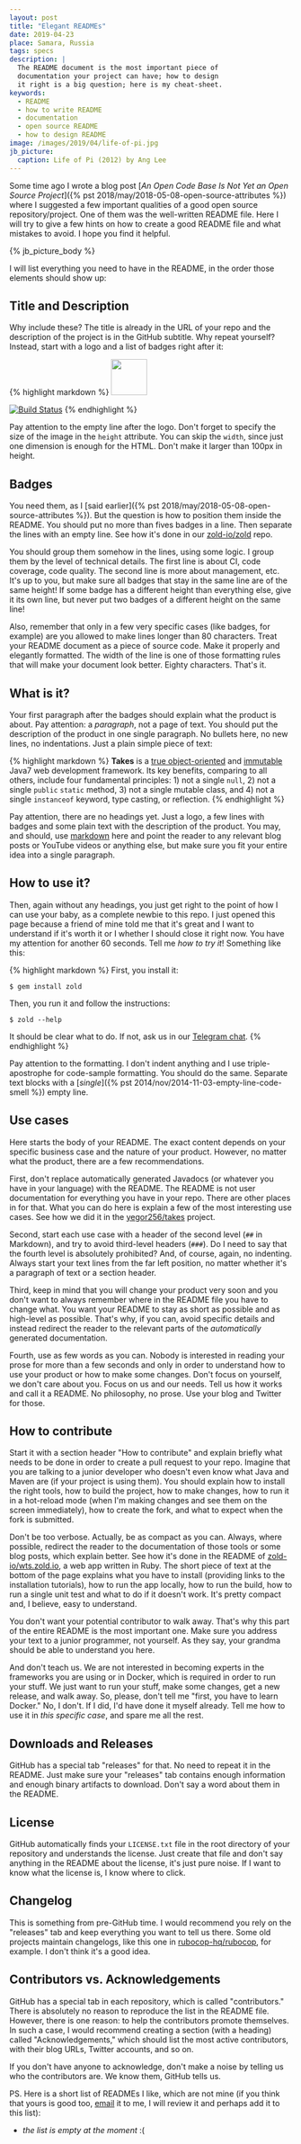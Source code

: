```yaml
---
layout: post
title: "Elegant READMEs"
date: 2019-04-23
place: Samara, Russia
tags: specs
description: |
  The README document is the most important piece of
  documentation your project can have; how to design
  it right is a big question; here is my cheat-sheet.
keywords:
  - README
  - how to write README
  - documentation
  - open source README
  - how to design README
image: /images/2019/04/life-of-pi.jpg
jb_picture:
  caption: Life of Pi (2012) by Ang Lee
---
```


Some time ago I wrote a blog post
[_An Open Code Base Is Not Yet an Open Source Project_]({% pst 2018/may/2018-05-08-open-source-attributes %})
where I suggested a few important qualities of a good open
source repository/project. One of them was the well-written README
file. Here I will try to give a few hints on how to create
a good README file and what mistakes to avoid. I hope you find it
helpful.

<!--more-->

{% jb_picture_body %}

I will list everything you need to have in the README, in the order
those elements should show up:

## Title and Description

Why include these? The title is already in the URL of your repo and the description
of the project is in the GitHub subtitle. Why repeat yourself? Instead,
start with a logo and a list of badges right after it:

{% highlight markdown %}
<img src="http://www.takes.org/logo.png" height="64px"/>

[![Build Status](https://travis-ci.org/zold-io/zold.svg?branch=master)](https://travis-ci.org/zold-io/zold)
{% endhighlight %}

Pay attention to the empty line after the logo. Don't forget to specify
the size of the image in the `height` attribute. You can skip the `width`,
since just one dimension is enough for the HTML. Don't make it larger
than 100px in height.

## Badges

You need them, as I [said earlier]({% pst 2018/may/2018-05-08-open-source-attributes %}).
But the question is how to position them inside the README.
You should put no more than fives badges in a line. Then separate the
lines with an empty line. See how it's done in
our [zold-io/zold](https://github.com/zold-io/zold) repo.

You should group them somehow in the lines, using some logic. I group them
by the level of technical details. The first line is about CI, code coverage,
code quality. The second line is more about management, etc. It's up to you,
but make sure all badges that stay in the same line are of the same height!
If some badge has a different height than everything else, give it its own
line, but never put two badges of a different height on the same line!

Also, remember that only in a few very specific cases (like badges, for example)
are you allowed to make lines longer than 80 characters. Treat your README
document as a piece of source code. Make it properly and elegantly formatted.
The width of the line is one of those formatting rules that will make
your document look better. Eighty characters. That's it.

## What is it?

Your first paragraph after the badges should explain what the product is
about. Pay attention: a _paragraph_, not a page of text. You should put
the description of the product in one single paragraph. No bullets here,
no new lines, no indentations. Just a plain simple piece of text:

{% highlight markdown %}
**Takes** is a [true object-oriented](http://www.yegor256.com/2014/11/20/seven-virtues-of-good-object.html)
and [immutable](http://www.yegor256.com/2014/06/09/objects-should-be-immutable.html)
Java7 web development framework. Its key benefits, comparing to all others, include four
fundamental principles: 1) not a single `null`, 2) not a single `public` `static` method,
3) not a single mutable class, and 4) not a single `instanceof` keyword, type casting,
or reflection.
{% endhighlight %}

Pay attention, there are no headings yet. Just a logo, a few lines with badges
and some plain text with the description of the product. You may, and should,
use [markdown](https://help.github.com/en/articles/basic-writing-and-formatting-syntax)
here and point the reader to any relevant blog posts or YouTube
videos or anything else, but make sure you fit your entire idea into
a single paragraph.

## How to use it?

Then, again without any headings, you just get right to the point of how I can
use your baby, as a complete newbie to this repo. I just opened this
page because a friend of mine told me that it's great and I want to understand
if it's worth it or I whether I should close it right now. You have my attention for another
60 seconds. Tell me _how to try it_! Something like this:

{% highlight markdown %}
First, you install it:

```
$ gem install zold
```

Then, you run it and follow the instructions:

```
$ zold --help
```

It should be clear what to do. If not, ask us in
our [Telegram chat](https://t.me/zold_io).
{% endhighlight %}

Pay attention to the formatting. I don't indent anything and I use triple-apostrophe
for code-sample formatting. You should do the same. Separate text blocks with
a [_single_]({% pst 2014/nov/2014-11-03-empty-line-code-smell %}) empty line.

## Use cases

Here starts the body of your README. The exact content depends on your specific
business case and the nature of your product. However, no matter what the
product, there are a few recommendations.

First, don't replace automatically generated Javadocs
(or whatever you have in your language) with the README. The README is not
user documentation for everything you have in your repo. There are
other places in for that. What you can do here is explain a few of the most
interesting use cases. See how we did it in the
[yegor256/takes](https://github.com/yegor256/takes) project.

Second, start each use case with a header of the second level (`##` in Markdown),
and try to avoid third-level headers (`###`). Do I need to say that
the fourth level is absolutely prohibited? And, of course, again, no indenting.
Always start your text lines from the far left position, no matter
whether it's a paragraph of text or a section header.

Third, keep in mind that you will change your
product very soon and you don't want to always remember where in the
README file you have to change what. You want your README to stay
as short as possible and as high-level as possible. That's why, if you can,
avoid specific details and instead redirect the reader to the relevant
parts of the _automatically_ generated documentation.

Fourth, use as few words as you can. Nobody is interested in reading
your prose for more than a few seconds and only in order to understand
how to use your product or how to make some changes. Don't focus on yourself,
we don't care about you. Focus on us and our needs. Tell us how it works
and call it a README. No philosophy, no prose. Use your blog and Twitter
for those.

## How to contribute

Start it with a section header "How to contribute" and explain briefly
what needs to be done in order to create a pull request to your repo. Imagine
that you are talking to a junior developer who doesn't even know what
Java and Maven are (if your project is using them). You should explain how
to install the right tools, how to build the project, how to make changes,
how to run it in a hot-reload mode (when I'm making changes and see them
on the screen immediately), how to create the fork, and what to expect
when the fork is submitted.

Don't be too verbose. Actually, be as compact as you can. Always, where possible,
redirect the reader to the documentation of those tools or some blog posts,
which explain better. See how it's done in the README of [zold-io/wts.zold.io](https://github.com/zold-io/wts.zold.io#how-to-contribute),
a web app written in Ruby. The short piece of text at the bottom of the page
explains what you have to install (providing links to the installation tutorials),
how to run the app locally, how to run the build, how to run a single
unit test and what to do if it doesn't work. It's pretty compact and, I believe,
easy to understand.

You don't want your potential contributor to walk away. That's why this
part of the entire README is the most important one. Make sure you address
your text to a junior programmer, not yourself. As they say, your grandma
should be able to understand you here.

And don't teach us. We are not interested in becoming experts in the
frameworks you are using or in Docker, which is required in order to
run your stuff. We just want to run your stuff, make some changes,
get a new release, and walk away. So, please, don't tell me "first, you
have to learn Docker." No, I don't. If I did, I'd have done it myself already.
Tell me how to use it in _this specific case_, and spare me all the rest.

## Downloads and Releases

GitHub has a special tab "releases" for that. No need to repeat it in the
README. Just make sure your "releases" tab contains enough information
and enough binary artifacts to download. Don't say a word about them
in the README.

## License

GitHub automatically finds your `LICENSE.txt` file in the root directory
of your repository and understands the license. Just create that file
and don't say anything in the README about the license, it's just pure noise.
If I want to know what the license is, I know where to click.

## Changelog

This is something from pre-GitHub time. I would recommend you rely
on the "releases" tab and keep everything you want to tell us there.
Some old projects maintain changelogs, like this one in
[rubocop-hq/rubocop](https://github.com/rubocop-hq/rubocop/blob/master/CHANGELOG.md),
for example. I don't think it's a good idea.

## Contributors vs. Acknowledgements

GitHub has a special tab in each repository, which is called "contributors."
There is absolutely no reason to reproduce the list in the README file.
However, there is one reason: to help the contributors promote themselves. In such a case,
I would recommend creating a section (with a heading) called "Acknowledgements,"
which should list the most active contributors, with their blog URLs,
Twitter accounts, and so on.

If you don't have anyone to acknowledge, don't make a noise by telling us
who the contributors are. We know them, GitHub tells us.

PS. Here is a short list of READMEs I like, which are not mine
(if you think that yours is good too, [email](maito:readme-review@yegor256.com)
it to me, I will review it and perhaps add it to this list):

  * _the list is empty at the moment_ :(
